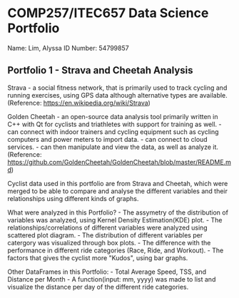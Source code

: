 COMP257/ITEC657 Data Science Portfolio 
===

Name: Lim, Alyssa
ID Number: 54799857

Portfolio 1 - Strava and Cheetah Analysis
-------------------------------------------------------------
Strava
    - a social fitness network, that is primarily used to track cycling and running exercises, using GPS data although alternative types are available. (Reference: https://en.wikipedia.org/wiki/Strava)

Golden Cheetah
    - an open-source data analysis tool primarily written in C++ with Qt for cyclists and triathletes with support for training as well.
    - can connect with indoor trainers and cycling equipment such as cycling computers and power meters to import data.
    - can connect to cloud services.
    - can then manipulate and view the data, as well as analyze it.
    (Reference: https://github.com/GoldenCheetah/GoldenCheetah/blob/master/README.md)

Cyclist data used in this portfolio are from Strava and Cheetah, which were merged to be able to compare and analyse the different variables and their relationships using different kinds of graphs.

What were analyzed in this Portfolio?
    - The assymetry of the distribution of variables was analyzed, using Kernel Density Estimation(KDE) plot.
    - The relationships/correlations of different variables were analyzed using scattered plot diagram. 
    - The distribution of different variables per catergory was visualized through box plots.
    - The difference with the performance in different ride categories (Race, Ride, and Workout).
    - The factors that gives the cyclist more "Kudos", using bar graphs.
    
Other DataFrames in this Portfolio:
    - Total Average Speed, TSS, and Distance per Month
    - A function(input: mm, yyyy) was made to list and visualize the distance per day of the different ride categories.